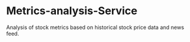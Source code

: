 # Metrics-analysis-Service
Analysis of stock metrics based on historical stock price data and news feed.
